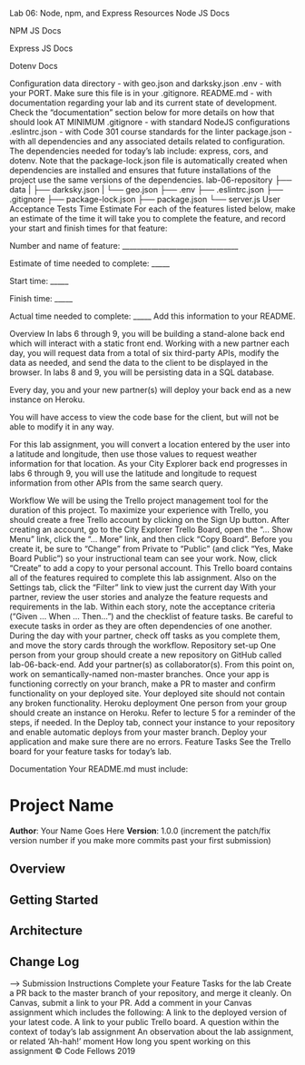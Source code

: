 Lab 06: Node, npm, and Express
Resources
Node JS Docs

NPM JS Docs

Express JS Docs

Dotenv Docs

Configuration
data directory - with geo.json and darksky.json
.env - with your PORT. Make sure this file is in your .gitignore.
README.md - with documentation regarding your lab and its current state of development. Check the “documentation” section below for more details on how that should look AT MINIMUM
.gitignore - with standard NodeJS configurations
.eslintrc.json - with Code 301 course standards for the linter
package.json - with all dependencies and any associated details related to configuration. The dependencies needed for today’s lab include: express, cors, and dotenv.
Note that the package-lock.json file is automatically created when dependencies are installed and ensures that future installations of the project use the same versions of the dependencies.
lab-06-repository
   ├── data
   |     ├── darksky.json
   |     └── geo.json
   ├── .env
   ├── .eslintrc.json
   ├── .gitignore
   ├── package-lock.json
   ├── package.json
   └── server.js
User Acceptance Tests
Time Estimate
For each of the features listed below, make an estimate of the time it will take you to complete the feature, and record your start and finish times for that feature:

Number and name of feature: ________________________________

Estimate of time needed to complete: _____

Start time: _____

Finish time: _____

Actual time needed to complete: _____
Add this information to your README.

Overview
In labs 6 through 9, you will be building a stand-alone back end which will interact with a static front end. Working with a new partner each day, you will request data from a total of six third-party APIs, modify the data as needed, and send the data to the client to be displayed in the browser. In labs 8 and 9, you will be persisting data in a SQL database.

Every day, you and your new partner(s) will deploy your back end as a new instance on Heroku.

You will have access to view the code base for the client, but will not be able to modify it in any way.

For this lab assignment, you will convert a location entered by the user into a latitude and longitude, then use those values to request weather information for that location. As your City Explorer back end progresses in labs 6 through 9, you will use the latitude and longitude to request information from other APIs from the same search query.

Workflow
We will be using the Trello project management tool for the duration of this project.
To maximize your experience with Trello, you should create a free Trello account by clicking on the Sign Up button.
After creating an account, go to the City Explorer Trello Board, open the “… Show Menu” link, click the “… More” link, and then click “Copy Board”. Before you create it, be sure to “Change” from Private to “Public” (and click “Yes, Make Board Public”) so your instructional team can see your work. Now, click “Create” to add a copy to your personal account.
This Trello board contains all of the features required to complete this lab assignment.
Also on the Settings tab, click the “Filter” link to view just the current day
With your partner, review the user stories and analyze the feature requests and requirements in the lab.
Within each story, note the acceptance criteria (“Given … When … Then…”) and the checklist of feature tasks. Be careful to execute tasks in order as they are often dependencies of one another.
During the day with your partner, check off tasks as you complete them, and move the story cards through the workflow.
Repository set-up
One person from your group should create a new repository on GitHub called lab-06-back-end. Add your partner(s) as collaborator(s).
From this point on, work on semantically-named non-master branches. Once your app is functioning correctly on your branch, make a PR to master and confirm functionality on your deployed site. Your deployed site should not contain any broken functionality.
Heroku deployment
One person from your group should create an instance on Heroku. Refer to lecture 5 for a reminder of the steps, if needed.
In the Deploy tab, connect your instance to your repository and enable automatic deploys from your master branch. Deploy your application and make sure there are no errors.
Feature Tasks
See the Trello board for your feature tasks for today’s lab.

Documentation
Your README.md must include:

# Project Name

**Author**: Your Name Goes Here
**Version**: 1.0.0 (increment the patch/fix version number if you make more commits past your first submission)

## Overview
<!-- Provide a high level overview of what this application is and why you are building it, beyond the fact that it's an assignment for this class. (i.e. What's your problem domain?) -->

## Getting Started
<!-- What are the steps that a user must take in order to build this app on their own machine and get it running? -->

## Architecture
<!-- Provide a detailed description of the application design. What technologies (languages, libraries, etc) you're using, and any other relevant design information. -->

## Change Log
<!-- Use this area to document the iterative changes made to your application as each feature is successfully implemented. Use time stamps. Here's an examples:

01-01-2001 4:59pm - Application now has a fully-functional express server, with a GET route for the location resource.

## Credits and Collaborations
<!-- Give credit (and a link) to other people or resources that helped you build this application. -->
-->
Submission Instructions
Complete your Feature Tasks for the lab
Create a PR back to the master branch of your repository, and merge it cleanly.
On Canvas, submit a link to your PR. Add a comment in your Canvas assignment which includes the following:
A link to the deployed version of your latest code.
A link to your public Trello board.
A question within the context of today’s lab assignment
An observation about the lab assignment, or related ‘Ah-hah!’ moment
How long you spent working on this assignment
© Code Fellows 2019
